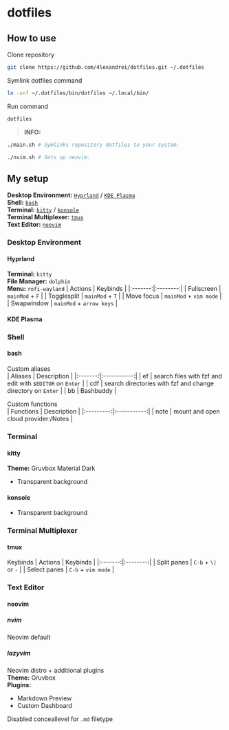# dotfiles

## How to use
Clone repository
```bash
git clone https://github.com/4lexandrei/dotfiles.git ~/.dotfiles
```
Symlink dotfiles command
```bash
ln -snf ~/.dotfiles/bin/dotfiles ~/.local/bin/
```
Run command 
```bash
dotfiles
```

> **INFO:**  
```bash
./main.sh # Symlinks repository dotfiles to your system.
```
```bash
./nvim.sh # Sets up neovim.
```


## My setup

**Desktop Environment:** [`Hyprland`](#hyprland) / [`KDE Plasma`](#kde-plasma)  
**Shell:** [`bash`](#bash)  
**Terminal:** [`kitty`](#kitty) / [`konsole`](#konsole)  
**Terminal Multiplexer:** [`tmux`](#tmux)  
**Text Editor:** [`neovim`](#neovim)

### Desktop Environment
#### Hyprland
**Terminal:** `kitty`  
**File Manager:** `dolphin`  
**Menu:** `rofi-wayland`
| Actions | Keybinds |
|:-------:|:--------:|
| Fullscreen | `mainMod` + `F` |
| Togglesplit | `mainMod` + `T` |
| Move focus | `mainMod` + `vim mode` |
| Swapwindow | `mainMod` + `arrow keys` |

#### KDE Plasma

### Shell
#### bash
Custom aliases  
| Aliases | Description |
|:-------:|:-----------:|
| ef | search files with fzf and edit with `$EDITOR` on `Enter` |
| cdf | search directories with fzf and change directory on `Enter` |
| bb | Bashbuddy |

Custom functions  
| Functions | Description |
|:---------:|:-----------:|
| note      | mount and open cloud provider:/Notes |

### Terminal
#### kitty
**Theme:** Gruvbox Material Dark
- Transparent background
#### konsole
- Transparent background

### Terminal Multiplexer
#### tmux
Keybinds
| Actions | Keybinds |
|:-------:|:--------:|
| Split panes | `C-b` + `\|` or `-` |
| Select panes | `C-b` + `vim mode` |

### Text Editor
#### neovim
##### nvim
Neovim default
##### lazyvim
Neovim distro + additional plugins  
**Theme:** Gruvbox  
**Plugins:**
- Markdown Preview
- Custom Dashboard

Disabled conceallevel for `.md` filetype

